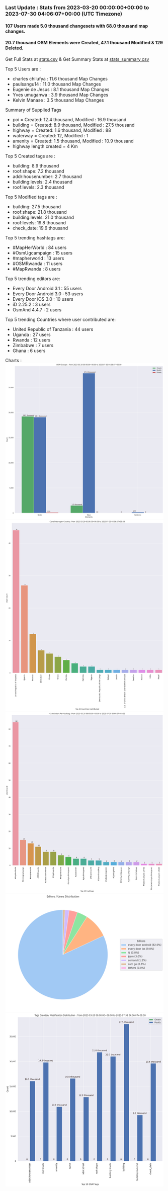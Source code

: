 ### Last Update : Stats from 2023-03-20 00:00:00+00:00 to 2023-07-30 04:06:07+00:00 (UTC Timezone)

#### 107 Users made 5.0 thousand changesets with 68.0 thousand map changes.
#### 20.7 thousand OSM Elements were Created, 47.1 thousand Modified & 129 Deleted.
Get Full Stats at [stats.csv](/stats/mapherworld/Daily/stats.csv)
 & Get Summary Stats at [stats_summary.csv](/stats/mapherworld/Daily/stats_summary.csv)

Top 5 Users are : 
- charles chilufya : 11.6 thousand Map Changes
- paulsangu14 : 11.0 thousand Map Changes
- Eugenie de Jesus : 8.1 thousand Map Changes
- Yves umuganwa : 3.9 thousand Map Changes
- Kelvin Manase : 3.5 thousand Map Changes

Summary of Supplied Tags
- poi = Created: 12.4 thousand, Modified : 16.9 thousand
- building = Created: 8.9 thousand, Modified : 27.5 thousand
- highway = Created: 1.6 thousand, Modified : 88
- waterway = Created: 12, Modified : 1
- amenity = Created: 1.5 thousand, Modified : 10.9 thousand
- highway length created = 4 Km


Top 5 Created tags are :
- building: 8.9 thousand
- roof:shape: 7.2 thousand
- addr:housenumber: 2.7 thousand
- building:levels: 2.4 thousand
- roof:levels: 2.3 thousand


Top 5 Modified tags are :
- building: 27.5 thousand
- roof:shape: 21.8 thousand
- building:levels: 21.0 thousand
- roof:levels: 19.8 thousand
- check_date: 19.6 thousand


Top 5 trending hashtags are:
- #MapHerWorld : 84 users
- #OsmUgcampaign : 15 users
- #mapherworld : 13 users
- #OSMRwanda : 11 users
- #MapRwanda : 8 users


Top 5 trending editors are:
- Every Door Android 3.1 : 55 users
- Every Door Android 3.0 : 53 users
- Every Door iOS 3.0 : 10 users
- iD 2.25.2 : 3 users
- OsmAnd 4.4.7 : 2 users


Top 5 trending Countries where user contributed are:
- United Republic of Tanzania : 44 users
- Uganda : 27 users
- Rwanda : 12 users
- Zimbabwe : 7 users
- Ghana : 6 users


 Charts : 
![Alt text](./stats_osm_changes.png) 
![Alt text](./stats_users_per_country.png) 
![Alt text](./stats_users_per_hashtag.png) 
![Alt text](./stats_editors_pie_chart.png) 
![Alt text](./stats_tags.png) 
